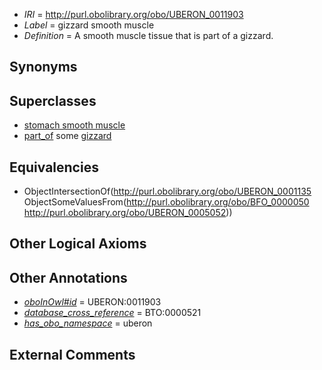  * *IRI* = http://purl.obolibrary.org/obo/UBERON_0011903
 * *Label* = gizzard smooth muscle
 * *Definition* = A smooth muscle tissue that is part of a gizzard.

## Synonyms


## Superclasses

 * [stomach smooth muscle](../../UBERON/22/UBERON_0004222.md)
 * [part_of](../../BFO/50/BFO_0000050.md) some [gizzard](../../UBERON/52/UBERON_0005052.md)

## Equivalencies

 * ObjectIntersectionOf(<http://purl.obolibrary.org/obo/UBERON_0001135> ObjectSomeValuesFrom(<http://purl.obolibrary.org/obo/BFO_0000050> <http://purl.obolibrary.org/obo/UBERON_0005052>))

## Other Logical Axioms


## Other Annotations

 * *[oboInOwl#id](../../id/oboInOwl#id.md)* = UBERON:0011903
 * *[database_cross_reference](../../ef/oboInOwl#hasDbXref.md)* = BTO:0000521
 * *[has_obo_namespace](../../ce/oboInOwl#hasOBONamespace.md)* = uberon

## External Comments

